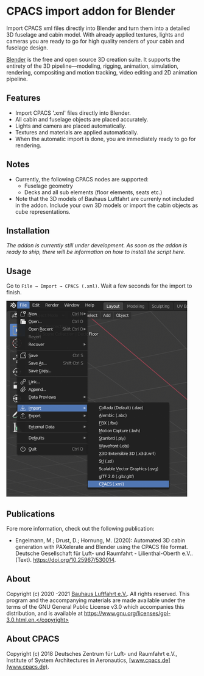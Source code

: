 # CPACS import addon for Blender

Import CPACS xml files directly into Blender and turn them into a detailed 3D fuselage and cabin model. With already applied textures, lights and cameras you are ready to go for high quality renders of your cabin and fuselage design. 

[Blender](https://www.blender.org/) is the free and open source 3D creation suite. It supports the entirety of the 3D pipeline—modeling, rigging, animation, simulation, rendering, compositing and motion tracking, video editing and 2D animation pipeline.
## Features
- Import CPACS '.xml' files directly into Blender.
- All cabin and fuselage objects are placed accurately.
- Lights and camera are placed automatically.
- Textures and materials are applied automatically. 
- When the automatic import is done, you are immediately ready to go for rendering.

## Notes
- Currently, the following CPACS nodes are supported:
    - Fuselage geometry
    - Decks and all sub elements (floor elements, seats etc.)
- Note that the 3D models of Bauhaus Luftfahrt are currenly not included in the addon. Include your own 3D models or import the cabin objects as cube representations.

## Installation
*The addon is currently still under development. As soon as the addon is ready to ship, there will be information on how to install the script here.* 

## Usage
Go to ```File → Import → CPACS (.xml)```. Wait a few seconds for the import to finish.

![Open a CPACS '.xml' file.](documentation/apply.png)

## Publications
Fore more information, check out the following publication:
- Engelmann, M.; Drust, D.; Hornung, M. (2020): Automated 3D cabin generation with PAXelerate and Blender using the CPACS file format. Deutsche Gesellschaft für Luft- und Raumfahrt - Lilienthal-Oberth e.V.. (Text). https://doi.org/10.25967/530014. 
 
## About
Copyright (c) 2020 -2021 [Bauhaus Luftfahrt e.V.](http://www.bauhaus-luftfahrt.net/?set_language=en). All rights reserved. This program and the accompanying materials are made available under the terms of the GNU General Public License v3.0 which accompanies this distribution, and is available at https://www.gnu.org/licenses/gpl-3.0.html.en.</copyright>

## About CPACS
Copyright (c) 2018 Deutsches Zentrum für Luft- und Raumfahrt e.V., Institute of System Architectures in Aeronautics, [www.cpacs.de](www.cpacs.de).
